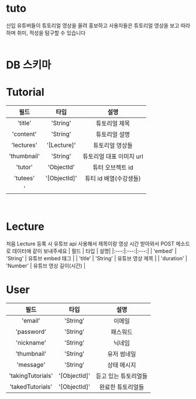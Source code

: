 # tuto
신입 유튜버들이 튜토리얼 영상을 올려 홍보하고 사용자들은 튜토리얼 영상을 보고 따라하며 취미, 적성을 탐구할 수 있습니다
<br/>
<br/>

# DB 스키마
Tutorial
=====
| 필드 | 타입 | 설명|
|:---:|:---:|:---:|
| 'title' | 'String' | 튜토리얼 제목 |
| 'content' | 'String' | 튜토리얼 설명 |
| 'lectures' | '[Lecture]' | 튜토리얼 영상들 |
| 'thumbnail' | 'String' | 튜토리얼 대표 이미지 url |
| 'tutor' | 'ObjectId' | 튜터 오브젝트 id |
| 'tutees' | '[ObjectId]' | 튜티 id 배열(수강생들) |
| '
<br/>

Lecture
===
처음 Lecture 등록 시 유튜브 api 사용해서 제목이랑 영상 시간 받아와서 POST 메소드로 데이터에 같이 보내주세요
| 필드 | 타입 | 설명|
|:---:|:---:|:---:|
| 'embed' | 'String' | 유튜브 embed 태그 |
| 'title' | 'String' | 유튜브 영상 제목 |
| 'duration' | 'Number' | 유튜브 영상 길이(시간) |
<br/>

User
===
| 필드 | 타입 | 설명|
|:---:|:---:|:---:|
| 'email' | 'String' | 이메일 |
| 'password' | 'String' | 패스워드 |
| 'nickname' | 'String' | 닉네임 | 
| 'thumbnail' | 'String' | 유저 썸네일 |
| 'message' | 'String' | 상태 메시지 |
| 'takingTutorials' | '[ObjectId]' | 듣고 있는 튜토리얼들 |
| 'takedTutorials' | '[ObjectId]' | 완료한 튜토리얼들 |
